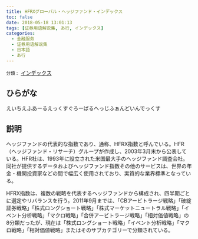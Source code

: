 ```yaml
---
title: HFRXグローバル・ヘッジファンド・インデックス
toc: false
date: 2018-05-18 13:01:13
tags: [证券用语解说集, あ行, インデックス]
categories:
  - 金融服务
  - 证券用语解说集
  - 日本語
  - あ行
---
```


`分類：` [インデックス](/tags/インデックス/)

## ひらがな

えいちえふあーるえっくすぐろーばるへっじふぁんどいんでっくす

## 説明

ヘッジファンドの代表的な指数であり、通称、HFRX指数と呼んでいる。HFR（ヘッジファンド・リサーチ）グループが作成し、2003年3月末から公表している。HFR社は、1993年に設立された米国最大手のヘッジファンド調査会社。同社が提供するデータおよびヘッジファンド指数その他のサービスは、世界の年金・機関投資家などの間で幅広く使用されており、実質的な業界標準となっている。

HFRX指数は、複数の戦略を代表するヘッジファンドから構成され、四半期ごとに選定やリバランスを行う。2011年9月までは、「CBアービトラージ戦略」「破綻証券戦略」「株式ロングショート戦略」「株式マーケットニュートラル戦略」「イベント分析戦略」「マクロ戦略」「合併アービトラージ戦略」「相対価値戦略」の8分類だったが、現在は「株式ロングショート戦略」「イベント分析戦略」「マクロ戦略」「相対価値戦略」またはそのサブカテゴリーで分類されている。
